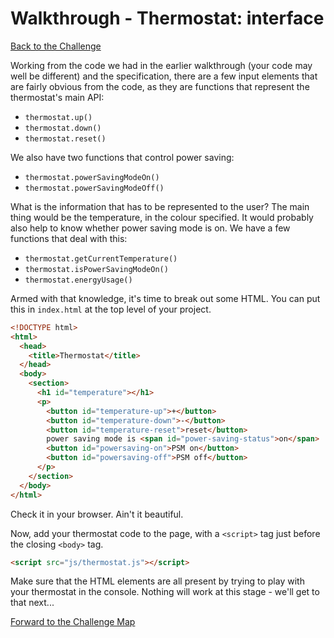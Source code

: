 # Walkthrough - Thermostat: interface

[Back to the Challenge](../6_interface.md)

Working from the code we had in the earlier walkthrough (your code may well be different) and the specification, there are a few input elements that are fairly obvious from the code, as they are functions that represent the thermostat's main API:

- `thermostat.up()`
- `thermostat.down()`
- `thermostat.reset()`

We also have two functions that control power saving:

- `thermostat.powerSavingModeOn()`
- `thermostat.powerSavingModeOff()`

What is the information that has to be represented to the user? The main thing would be the temperature, in the colour specified. It would probably also help to know whether power saving mode is on. We have a few functions that deal with this:

- `thermostat.getCurrentTemperature()`
- `thermostat.isPowerSavingModeOn()`
- `thermostat.energyUsage()`

Armed with that knowledge, it's time to break out some HTML. You can put this in `index.html` at the top level of your project.

```html
<!DOCTYPE html>
<html>
  <head>
    <title>Thermostat</title>
  </head>
  <body>
    <section>
      <h1 id="temperature"></h1>
      <p>
        <button id="temperature-up">+</button>
        <button id="temperature-down">-</button>
        <button id="temperature-reset">reset</button>
        power saving mode is <span id="power-saving-status">on</span>
        <button id="powersaving-on">PSM on</button>
        <button id="powersaving-off">PSM off</button>
      </p>
    </section>
  </body>
</html>
```

Check it in your browser. Ain't it beautiful.

Now, add your thermostat code to the page, with a `<script>` tag just before the closing `<body>` tag.

```html
<script src="js/thermostat.js"></script>
```

Make sure that the HTML elements are all present by trying to play with your thermostat in the console. Nothing will work at this stage - we'll get to that next...

[Forward to the Challenge Map](../0_challenge_map.md)
